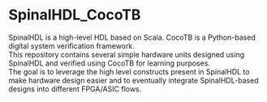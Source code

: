 # SpinalHDL_CocoTB
SpinalHDL is a high-level HDL based on Scala. CocoTB is a Python-based digital system verification framework.</br>
This repository contains several simple hardware units designed using SpinalHDL and verified using CocoTB for learning purposes. </br>
The goal is to leverage the high level constructs present in SpinalHDL to make hardware design easier and to eventually integrate SpinalHDL-based designs into different FPGA/ASIC flows.</br>

